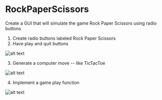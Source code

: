# RockPaperScissors
Create a GUI that will simulate the game Rock Paper Scissors using radio buttons

1. Create radio buttons labeled Rock Paper Scissors
2. Have play and quit buttons

![alt text](https://github.com/andreaej/RockPaperScissors/blob/master/Screen%20Shot%202020-04-12%20at%2011.09.47%20PM.png)

3. Generate a computer move -- like TicTacToe

![alt text](https://github.com/andreaej/RockPaperScissors/blob/master/Screen%20Shot%202020-04-12%20at%2011.09.47%20PM.png)


4. Implement a game play function

![alt text](https://github.com/andreaej/RockPaperScissors/blob/master/Screen%20Shot%202020-04-12%20at%2011.09.47%20PM.png)

